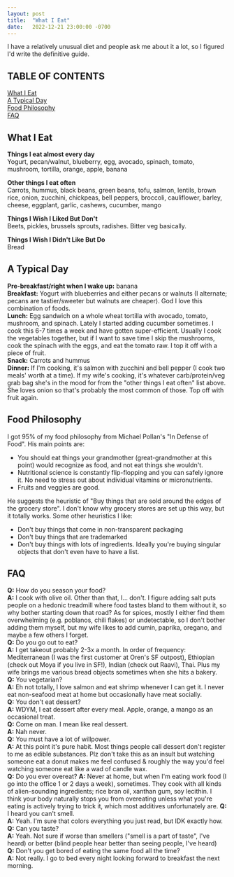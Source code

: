 ```yaml
---
layout: post
title:  "What I Eat"
date:   2022-12-21 23:00:00 -0700
---
```


I have a relatively unusual diet and people ask me about it a lot, so I figured I'd write the definitive guide.

## TABLE OF CONTENTS

[What I Eat](#what-i-eat)\
[A Typical Day](#a-typical-day)\
[Food Philosophy](#food-philosophy)\
[FAQ](#faq)

## What I Eat

**Things I eat almost every day**\
Yogurt, pecan/walnut, blueberry, egg, avocado, spinach, tomato, mushroom, tortilla, orange, apple, banana

**Other things I eat often**\
Carrots, hummus, black beans, green beans, tofu, salmon, lentils, brown rice, onion, zucchini, chickpeas, bell peppers, broccoli, cauliflower, barley, cheese, eggplant, garlic, cashews, cucumber, mango

**Things I Wish I Liked But Don't**\
Beets, pickles, brussels sprouts, radishes. Bitter veg basically.

**Things I Wish I Didn't Like But Do**\
Bread

## A Typical Day
**Pre-breakfast/right when I wake up:** banana\
**Breakfast:** Yogurt with blueberries and either pecans or walnuts (I alternate; pecans are tastier/sweeter but walnuts are cheaper). God I love this combination of foods.\
**Lunch:** Egg sandwich on a whole wheat tortilla with avocado, tomato, mushroom, and spinach. Lately I started adding cucumber sometimes. I cook this 6-7 times a week and have gotten super-efficient. Usually I cook the vegetables together, but if I want to save time I skip the mushrooms, cook the spinach with the eggs, and eat the tomato raw. I top it off with a piece of fruit.\
**Snack:** Carrots and hummus\
**Dinner:** If I'm cooking, it's salmon with zucchini and bell pepper (I cook two meals' worth at a time). If my wife's cooking, it's whatever carb/protein/veg grab bag she's in the mood for from the "other things I eat often" list above. She loves onion so that's probably the most common of those. Top off with fruit again.

## Food Philosophy

I got 95% of my food philosophy from Michael Pollan's "In Defense of Food". His main points are:
- You should eat things your grandmother (great-grandmother at this point) would recognize as food, and not eat things she wouldn't.
- Nutritional science is constantly flip-flopping and you can safely ignore it. No need to stress out about individual vitamins or micronutrients.
- Fruits and veggies are good.

He suggests the heuristic of "Buy things that are sold around the edges of the grocery store". I don't know why grocery stores are set up this way, but it totally works. Some other heuristics I like:
- Don't buy things that come in non-transparent packaging
- Don't buy things that are trademarked
- Don't buy things with lots of ingredients. Ideally you're buying singular objects that don't even have to have a list.

## FAQ

**Q:** How do you season your food?\
**A:** I cook with olive oil. Other than that, I... don't. I figure adding salt puts people on a hedonic treadmill where food tastes bland to them without it, so why bother starting down that road? As for spices, mostly I either find them overwhelming (e.g. poblanos, chili flakes) or undetectable, so I don't bother adding them myself, but my wife likes to add cumin, paprika, oregano, and maybe a few others I forget.\
**Q:** Do you go out to eat?\
**A:** I get takeout probably 2-3x a month. In order of frequency: Mediterranean (I was the first customer at Oren's SF outpost), Ethiopian (check out Moya if you live in SF!), Indian (check out Raavi), Thai. Plus my wife brings me various bread objects sometimes when she hits a bakery.\
**Q:** You vegetarian?\
**A:** Eh not totally, I love salmon and eat shrimp whenever I can get it. I never eat non-seafood meat at home but occasionally have meat socially.\
**Q:** You don't eat dessert?\
**A:** WDYM, I eat dessert after every meal. Apple, orange, a mango as an occasional treat.\
**Q:** Come on man. I mean like real dessert.\
**A:** Nah never.\
**Q:** You must have a lot of willpower.\
**A:** At this point it's pure habit. Most things people call dessert don't register to me as edible substances. Plz don't take this as an insult but watching someone eat a donut makes me feel confused & roughly the way you'd feel watching someone eat like a wad of candle wax.\
**Q:** Do you ever overeat?
**A:** Never at home, but when I'm eating work food (I go into the office 1 or 2 days a week), sometimes. They cook with all kinds of alien-sounding ingredients; rice bran oil, xanthan gum, soy lecithin. I think your body naturally stops you from overeating unless what you're eating is actively trying to trick it, which most additives unfortunately are.
**Q:** I heard you can't smell.\
**A:** Yeah. I'm sure that colors everything you just read, but IDK exactly how.\
**Q:** Can you taste?\
**A:** Yeah. Not sure if worse than smellers ("smell is a part of taste", I've heard) or better (blind people hear better than seeing people, I've heard)\
**Q:** Don't you get bored of eating the same food all the time?\
**A:** Not really. I go to bed every night looking forward to breakfast the next morning.